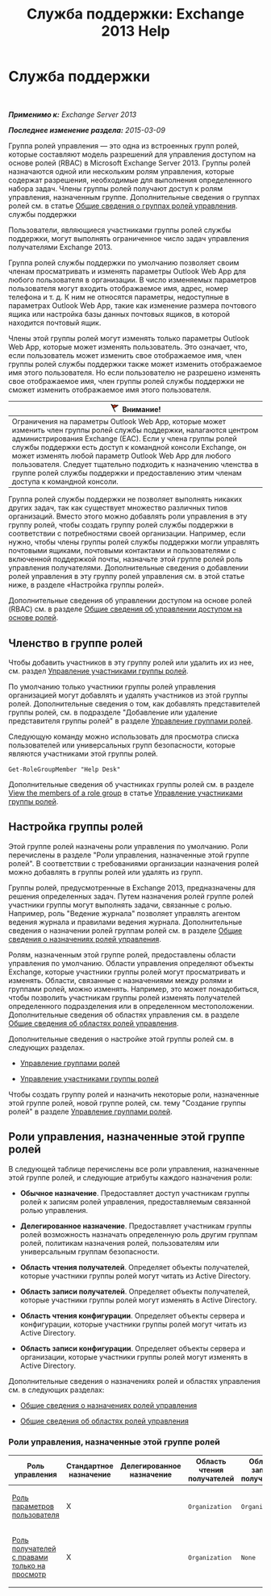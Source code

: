 ﻿---
title: 'Служба поддержки: Exchange 2013 Help'
TOCTitle: Служба поддержки
ms:assetid: e7958752-22e4-4155-a2fc-948099dec6f7
ms:mtpsurl: https://technet.microsoft.com/ru-ru/library/Dd876949(v=EXCHG.150)
ms:contentKeyID: 50489302
ms.date: 04/30/2018
mtps_version: v=EXCHG.150
ms.translationtype: HT
---

# Служба поддержки

 

_**Применимо к:** Exchange Server 2013_

_**Последнее изменение раздела:** 2015-03-09_

Группа ролей управления — это одна из встроенных групп ролей, которые составляют модель разрешений для управления доступом на основе ролей (RBAC) в Microsoft Exchange Server 2013. Группы ролей назначаются одной или нескольким ролям управления, которые содержат разрешения, необходимые для выполнения определенного набора задач. Члены группы ролей получают доступ к ролям управления, назначенным группе. Дополнительные сведения о группах ролей см. в статье [Общие сведения о группах ролей управления](understanding-management-role-groups-exchange-2013-help.md). службы поддержки

Пользователи, являющиеся участниками группы ролей службы поддержки, могут выполнять ограниченное число задач управления получателями Exchange 2013.

Группа ролей службы поддержки по умолчанию позволяет своим членам просматривать и изменять параметры Outlook Web App для любого пользователя в организации. В число изменяемых параметров пользователя могут входить отображаемое имя, адрес, номер телефона и т. д. К ним не относятся параметры, недоступные в параметрах Outlook Web App, такие как изменение размера почтового ящика или настройка базы данных почтовых ящиков, в которой находится почтовый ящик.

Члены этой группы ролей могут изменять только параметры Outlook Web App, которые может изменять пользователь. Это означает, что, если пользователь может изменить свое отображаемое имя, член группы ролей службы поддержки также может изменить отображаемое имя этого пользователя. Но если пользователю не разрешено изменять свое отображаемое имя, член группы ролей службы поддержки не сможет изменить отображаемое имя этого пользователя.

<table>
<thead>
<tr class="header">
<th><img src="images/Dd876857.Caution(EXCHG.150).gif" title="Внимание!" alt="Внимание!" />Внимание!</th>
</tr>
</thead>
<tbody>
<tr class="odd">
<td>Ограничения на параметры Outlook Web App, которые может изменить член группы ролей службы поддержки, налагаются центром администрирования Exchange (EAC). Если у члена группы ролей службы поддержки есть доступ к командной консоли Exchange, он может изменять любой параметр Outlook Web App для любого пользователя. Следует тщательно подходить к назначению членства в группе ролей службы поддержки и предоставлению этим членам доступа к командной консоли.</td>
</tr>
</tbody>
</table>


Группа ролей службы поддержки не позволяет выполнять никаких других задач, так как существует множество различных типов организаций. Вместо этого можно добавлять роли управления в эту группу ролей, чтобы создать группу ролей службы поддержки в соответствии с потребностями своей организации. Например, если нужно, чтобы члены группы ролей службы поддержки могли управлять почтовыми ящиками, почтовыми контактами и пользователями с включенной поддержкой почты, назначьте этой группе ролей роль управления получателями. Дополнительные сведения о добавлении ролей управления в эту группу ролей управления см. в этой статье ниже, в разделе «Настройка группы ролей».

Дополнительные сведения об управлении доступом на основе ролей (RBAC) см. в разделе [Общие сведения об управлении доступом на основе ролей](understanding-role-based-access-control-exchange-2013-help.md).

## Членство в группе ролей

Чтобы добавить участников в эту группу ролей или удалить их из нее, см. раздел [Управление участниками группы ролей](manage-role-group-members-exchange-2013-help.md).

По умолчанию только участники группы ролей управления организацией могут добавлять и удалять участников из этой группы ролей. Дополнительные сведения о том, как добавлять представителей группы ролей, см. в подразделе "Добавление или удаление представителя группы ролей" в разделе [Управление группами ролей](manage-role-groups-exchange-2013-help.md).

Следующую команду можно использовать для просмотра списка пользователей или универсальных групп безопасности, которые являются участниками этой группы ролей.

    Get-RoleGroupMember "Help Desk"

Дополнительные сведения об участниках группы ролей см. в разделе [View the members of a role group](manage-role-group-members-exchange-2013-help.md) в статье [Управление участниками группы ролей](manage-role-group-members-exchange-2013-help.md).

## Настройка группы ролей

Этой группе ролей назначены роли управления по умолчанию. Роли перечислены в разделе "Роли управления, назначенные этой группе ролей". В соответствии с требованиями организации назначения ролей можно добавлять в группы ролей или удалять из групп.

Группы ролей, предусмотренные в Exchange 2013, предназначены для решения определенных задач. Путем назначения ролей группе ролей участники группы могут выполнять задачи, связанные с ролью. Например, роль "Ведение журнала" позволяет управлять агентом ведения журнала и правилами ведения журнала. Дополнительные сведения о назначении ролей группам ролей см. в разделе [Общие сведения о назначениях ролей управления](understanding-management-role-assignments-exchange-2013-help.md).

Ролям, назначенным этой группе ролей, предоставлены области управления по умолчанию. Области управления определяют объекты Exchange, которые участники группы ролей могут просматривать и изменять. Области, связанные с назначениями между ролями и группами ролей, можно изменять. Например, это может понадобиться, чтобы позволить участникам группы ролей изменять получателей определенного подразделения или в определенном местоположении. Дополнительные сведения об областях управления см. в разделе [Общие сведения об областях ролей управления](understanding-management-role-scopes-exchange-2013-help.md).

Дополнительные сведения о настройке этой группы ролей см. в следующих разделах.

  - [Управление группами ролей](manage-role-groups-exchange-2013-help.md)

  - [Управление участниками группы ролей](manage-role-group-members-exchange-2013-help.md)

Чтобы создать группу ролей и назначить некоторые роли, назначенные этой группе ролей, новой группе ролей, см. тему "Создание группы ролей" в разделе [Управление группами ролей](manage-role-groups-exchange-2013-help.md).

## Роли управления, назначенные этой группе ролей

В следующей таблице перечислены все роли управления, назначенные этой группе ролей, и следующие атрибуты каждого назначения роли:

  - **Обычное назначение**. Предоставляет доступ участникам группы ролей к записям ролей управления, предоставляемым связанной ролью управления.

  - **Делегированное назначение**. Предоставляет участникам группы ролей возможность назначать определенную роль другим группам ролей, политикам назначения ролей, пользователям или универсальным группам безопасности.

  - **Область чтения получателей**. Определяет объекты получателей, которые участники группы ролей могут читать из Active Directory.

  - **Область записи получателей**. Определяет объекты получателей, которые участники группы ролей могут изменять в Active Directory.

  - **Область чтения конфигурации**. Определяет объекты сервера и конфигурации, которые участники группы ролей могут читать из Active Directory.

  - **Область записи конфигурации**. Определяет объекты сервера и организации, которые участники группы ролей могут изменять в Active Directory.

Дополнительные сведения о назначениях ролей и областях управления см. в следующих разделах:

  - [Общие сведения о назначениях ролей управления](understanding-management-role-assignments-exchange-2013-help.md)

  - [Общие сведения об областях ролей управления](understanding-management-role-scopes-exchange-2013-help.md)

### Роли управления, назначенные этой группе ролей

<table style="width:100%;">
<colgroup>
<col style="width: 14%" />
<col style="width: 14%" />
<col style="width: 14%" />
<col style="width: 14%" />
<col style="width: 14%" />
<col style="width: 14%" />
<col style="width: 14%" />
</colgroup>
<thead>
<tr class="header">
<th>Роль управления</th>
<th>Стандартное назначение</th>
<th>Делегированное назначение</th>
<th>Область чтения получателей</th>
<th>Область записи получателей</th>
<th>Область чтения конфигурации</th>
<th>Область записи конфигурации</th>
</tr>
</thead>
<tbody>
<tr class="odd">
<td><p><a href="user-options-role-exchange-2013-help.md">Роль параметров пользователя</a></p></td>
<td><p>X</p></td>
<td><p></p></td>
<td><p><code>Organization</code></p></td>
<td><p><code>Organization</code></p></td>
<td><p><code>OrganizationConfig</code></p></td>
<td><p><code>OrganizationConfig</code></p></td>
</tr>
<tr class="even">
<td><p><a href="view-only-recipients-role-exchange-2013-help.md">Роль получателей с правами только на просмотр</a></p></td>
<td><p>X</p></td>
<td><p></p></td>
<td><p><code>Organization</code></p></td>
<td><p><code>None</code></p></td>
<td><p><code>OrganizationConfig</code></p></td>
<td><p><code>None</code></p></td>
</tr>
</tbody>
</table>

